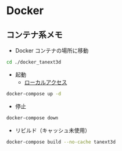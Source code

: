 # Docker

## コンテナ系メモ

- Docker コンテナの場所に移動

```bash
cd ./docker_tanext3d
```

- 起動
  - [ローカルアクセス](http://localhost:8039/)

```bash
docker-compose up -d
```

- 停止

```bash
docker-compose down
```

- リビルド（キャッシュ未使用）

```bash
docker-compose build --no-cache tanext3d
```
